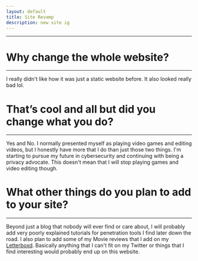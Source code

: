 ```yaml
---
layout: default
title: Site Revamp
description: new site ig
---
```

---


# Why change the whole website?
---
I really didn't like how it was just a static website before. It also looked really bad lol.

# That’s cool and all but did you change what you do?
---
Yes and No.
     I normally presented myself as playing video games and editing videos, but I honestly have more that I do than just those two things.
I'm starting to pursue my future in cybersecurity and continuing with being a privacy advocate.
This doesn't mean that I will stop playing games and video editing though.

# What other things do you plan to add to your site?
---
Beyond just a blog that nobody will ever find or care about, I will probably add very poorly explained tutorials for penetration tools I find later down the road. I also plan to add some of my Movie reviews that I add on my [Letterboxd](https://letterboxd.com/Floofie/).
Basically anything that I can't fit on my Twitter or things that I find interesting would probably end up on this website.